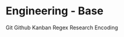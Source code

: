 # Engineering - Base

<skills>
Git
Github
Kanban
Regex
Research
Encoding
</skills>

<inherit doc="base.md"/>
